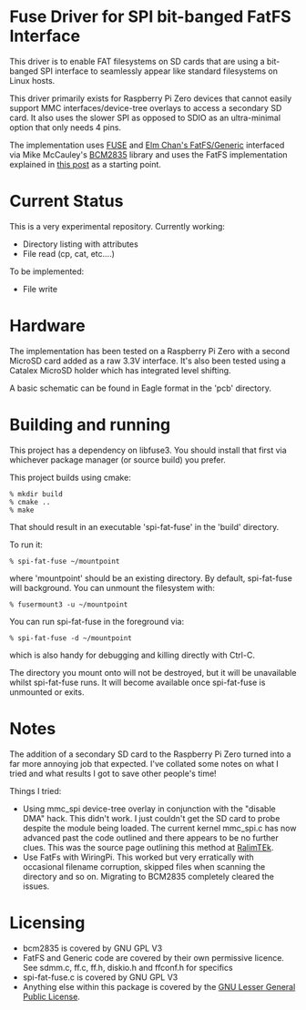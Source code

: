 
# Fuse Driver for SPI bit-banged FatFS Interface

This driver is to enable FAT filesystems on SD cards that are using a 
bit-banged SPI interface to seamlessly appear like standard filesystems
on Linux hosts.

This driver primarily exists for Raspberry Pi Zero devices that cannot
easily support MMC interfaces/device-tree overlays to access a secondary
SD card. It also uses the slower SPI as opposed to SDIO as an ultra-minimal
option that only needs 4 pins.

The implementation uses [FUSE](<https://github.com/libfuse/libfuse>)
and [Elm Chan's FatFS/Generic](<http://elm-chan.org/fsw/ff/00index_e.html>)
interfaced via Mike McCauley's [BCM2835](<https://www.airspayce.com/mikem/bcm2835/>) library and uses the FatFS implementation explained in [this post](https://www.raspberrypi.org/forums/viewtopic.php?t=34968) as a starting point.

# Current Status

This is a very experimental repository. Currently working:

* Directory listing with attributes
* File read (cp, cat, etc....)

To be implemented:

* File write

# Hardware

The implementation has been tested on a Raspberry Pi Zero with a 
second MicroSD card added as a raw 3.3V interface. It's also been tested 
using a Catalex MicroSD holder which has integrated level shifting.

A basic schematic can be found in Eagle format in the 'pcb' directory.

# Building and running

This project has a dependency on libfuse3. You should install that first
via whichever package manager (or source build) you prefer.

This project builds using cmake:

```
% mkdir build
% cmake ..
% make
```

That should result in an executable 'spi-fat-fuse' in the 'build' directory.

To run it:

```
% spi-fat-fuse ~/mountpoint
```

where 'mountpoint' should be an existing directory. By default, spi-fat-fuse 
will background. You can unmount the filesystem with:

```
% fusermount3 -u ~/mountpoint
```

You can run spi-fat-fuse in the foreground via:

```
% spi-fat-fuse -d ~/mountpoint
```

which is also handy for debugging and killing directly with Ctrl-C.

The directory you mount onto will not be destroyed, but it will be unavailable
whilst spi-fat-fuse runs. It will become available once spi-fat-fuse is
unmounted or exits.

# Notes

The addition of a secondary SD card to the Raspberry Pi Zero turned into
a far more annoying job that expected. I've collated some notes on what I
tried and what results I got to save other people's time!

Things I tried:

* Using mmc_spi device-tree overlay in conjunction with the "disable DMA" hack. This didn't work. I just couldn't get the SD card to probe despite the module being loaded. The current kernel mmc_spi.c has now advanced past the code outlined and there appears to be no further clues. This was the source page outlining this method at [RalimTEk](<https://ralimtek.com/raspberry%20pi/electronics/software/raspberry_pi_secondary_sd_card/>).
* Use FatFs with WiringPi. This worked but very erratically with occasional filename corruption, skipped files when scanning the directory and so on. Migrating to BCM2835 completely cleared the issues.

# Licensing

* bcm2835 is covered by GNU GPL V3
* FatFS and Generic code are covered by their own permissive licence. See sdmm.c, ff.c, ff.h, diskio.h and ffconf.h for specifics
* spi-fat-fuse.c is covered by GNU GPL V3
* Anything else within this package is covered by the
  [GNU Lesser General Public License](LICENSE.txt).
